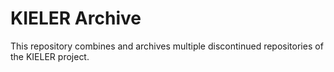 # KIELER Archive

This repository combines and archives multiple discontinued repositories of the KIELER project.